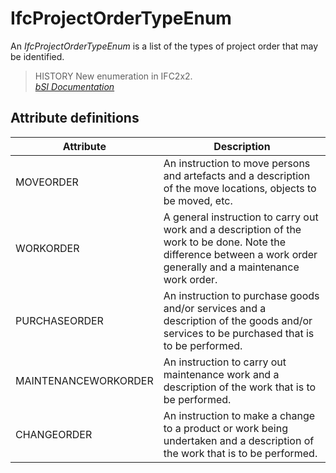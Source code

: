 IfcProjectOrderTypeEnum
=======================
An _IfcProjectOrderTypeEnum_ is a list of the types of project order that may
be identified.  
  
> HISTORY  New enumeration in IFC2x2.  
[ _bSI
Documentation_](https://standards.buildingsmart.org/IFC/DEV/IFC4_2/FINAL/HTML/schema/ifcsharedmgmtelements/lexical/ifcprojectordertypeenum.htm)


Attribute definitions
---------------------
| Attribute            | Description                                                                                                                                                        |
|----------------------|--------------------------------------------------------------------------------------------------------------------------------------------------------------------|
| MOVEORDER            | An instruction to move persons and artefacts and a description of the move locations, objects to be moved, etc.                                                    |
| WORKORDER            | A general instruction to carry out work and a description of the work to be done. Note the difference between a work order generally and a maintenance work order. |
| PURCHASEORDER        | An instruction to purchase goods and/or services and a description of the goods and/or services to be purchased that is to be performed.                           |
| MAINTENANCEWORKORDER | An instruction to carry out maintenance work and a description of the work that is to be performed.                                                                |
| CHANGEORDER          | An instruction to make a change to a product or work being undertaken and a description of the work that is to be performed.                                       |

